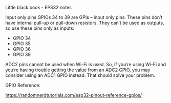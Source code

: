 Little black book - EPS32 notes

Input only pins
GPIOs 34 to 39 are GPIs – input only pins. These pins don’t have internal pull-up or pull-down resistors. They can’t be used as outputs, so use these pins only as inputs:

* GPIO 34
* GPIO 35
* GPIO 36
* GPIO 39


ADC2 pins cannot be used when Wi-Fi is used. So, if you’re using Wi-Fi and you’re having trouble getting the value from an ADC2 GPIO, you may consider using an ADC1 GPIO instead. That should solve your problem.

GPIO Reference:

https://randomnerdtutorials.com/esp32-pinout-reference-gpios/


